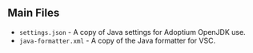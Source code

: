 ## Main Files
- `settings.json` - A copy of Java settings for Adoptium OpenJDK use.
- `java-formatter.xml` - A copy of the Java formatter for VSC.